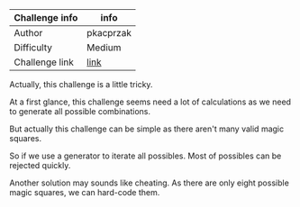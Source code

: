 
| Challenge info | info   |
| ----       | -----     |
| Author     | pkacprzak |
| Difficulty | Medium    |
| Challenge link | [link](https://www.hackerrank.com/challenges/magic-square-forming/problem) |

 
Actually, this challenge is a little tricky.

At a first glance, this challenge seems need a lot of calculations 
as we need to generate all possible combinations.

But actually this challenge can be simple as there aren't many valid magic squares.

So if we use a generator to iterate all possibles. Most of possibles can be rejected quickly.

Another solution may sounds like cheating. As there are only eight possible magic squares, 
we can hard-code them.
    
